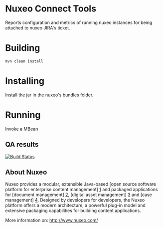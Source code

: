 # Nuxeo Connect Tools

Reports configuration and metrics of running nuxeo instances for being attached 
to nuxeo JIRA's ticket.

# Building

    mvn clean install

# Installing

Install the jar in the nuxeo's bundles folder.

# Running

Invoke  a MBean
## QA results

[![Build Status](https://qa.nuxeo.org/jenkins/buildStatus/icon?job=addons_nuxeo-activity-master)](https://qa.nuxeo.org/jenkins/job/addons_nuxeo-activity-master/)


## About Nuxeo

Nuxeo provides a modular, extensible Java-based [open source software platform for enterprise content management] [1] and packaged applications for [document management] [2], [digital asset management] [3] and [case management] [4]. Designed by developers for developers, the Nuxeo platform offers a modern architecture, a powerful plug-in model and extensive packaging capabilities for building content applications.

[1]: http://www.nuxeo.com/en/products/ep
[2]: http://www.nuxeo.com/en/products/document-management
[3]: http://www.nuxeo.com/en/products/dam
[4]: http://www.nuxeo.com/en/products/case-management

More information on: <http://www.nuxeo.com/>


